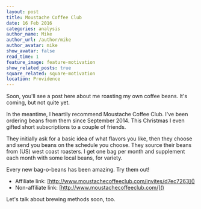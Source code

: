 ```yaml
---
layout: post
title: Moustache Coffee Club
date: 16 Feb 2016
categories: analysis
author_name: Mike
author_url: /author/mike
author_avatar: mike
show_avatar: false
read_time: 1
feature_image: feature-motivation
show_related_posts: true
square_related: square-motivation
location: Providence
---
```


Soon, you'll see a post here about me roasting my own coffee beans. It's coming, but not quite yet.

In the meantime, I heartily recommend Moustache Coffee Club. I've been ordering beans from them since September 2014. This Christmas I even gifted short subscriptions to a couple of friends.

They initially ask for a basic idea of what flavors you like, then they choose and send you beans on the schedule you choose. They source their beans from (US) west coast roasters. I get one bag per month and supplement each month with some local beans, for variety.

Every new bag-o-beans has been amazing. Try them out!

* Affiliate link: [http://www.moustachecoffeeclub.com/invites/d7ec7263]()
* Non-affiliate link: [http://www.moustachecoffeeclub.com/]()

Let's talk about brewing methods soon, too.
